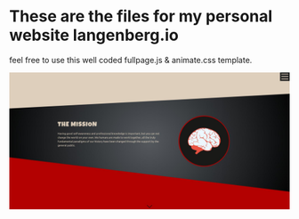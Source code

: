 # These are the files for my personal website langenberg.io

feel free to use this well coded fullpage.js & animate.css template.

![Screenshot](screenshot.jpg)
